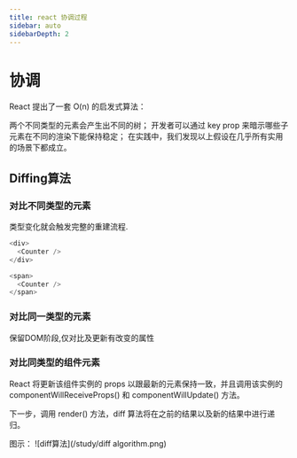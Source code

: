 ```yaml
---
title: react 协调过程
sidebar: auto
sidebarDepth: 2
---
```

# 协调
React 提出了一套 O(n) 的启发式算法：

两个不同类型的元素会产生出不同的树；
开发者可以通过 key prop 来暗示哪些子元素在不同的渲染下能保持稳定；
在实践中，我们发现以上假设在几乎所有实用的场景下都成立。
## Diffing算法
### 对比不同类型的元素
类型变化就会触发完整的重建流程.
```JavaScript
<div>
  <Counter />
</div>

<span>
  <Counter />
</span>
```
### 对比同一类型的元素
保留DOM阶段,仅对比及更新有改变的属性
### 对比同类型的组件元素	
React 将更新该组件实例的 props 以跟最新的元素保持一致，并且调用该实例的 componentWillReceiveProps() 和 componentWillUpdate() 方法。

下一步，调用 render() 方法，diff 算法将在之前的结果以及新的结果中进行递归。


图示：
![diff算法](/study/diff algorithm.png)

